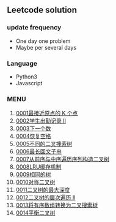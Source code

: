 ## Leetcode solution

### update frequency
- One day one problem
- Maybe per several days

### Language
- Python3
- Javascript

### MENU
1. [0001最接近原点的 K 个点](https://leetcode-cn.com/problems/k-closest-points-to-origin/)
2. [0002学生出勤记录 II](https://leetcode-cn.com/problems/student-attendance-record-ii/)
3. [0003下一个数](https://leetcode-cn.com/problems/closed-number-lcci/)
4. [0004恢复空格](https://leetcode-cn.com/problems/re-space-lcci/)
5. [0005不同的二叉搜索树](https://leetcode-cn.com/problems/unique-binary-search-trees/)
6. [0006最长回文子串](https://leetcode-cn.com/problems/longest-palindromic-substring/)
7. [0007从前序与中序遍历序列构造二叉树](https://leetcode-cn.com/problems/construct-binary-tree-from-preorder-and-inorder-traversal/)
8. [0008LRU缓存机制](https://leetcode-cn.com/problems/lru-cache/)
9. [0009相同的树](https://leetcode-cn.com/problems/same-tree/)
10. [0010对称二叉树](https://leetcode-cn.com/problems/symmetric-tree/)
11. [0011二叉树的最大深度](https://leetcode-cn.com/problems/maximum-depth-of-binary-tree/)
12. [0012二叉树的层次遍历 II](https://leetcode-cn.com/problems/binary-tree-level-order-traversal-ii/)
13. [0013将有序数组转换为二叉搜索树](https://leetcode-cn.com/problems/convert-sorted-array-to-binary-search-tree/)
14. [0014平衡二叉树](https://leetcode-cn.com/problems/balanced-binary-tree/)